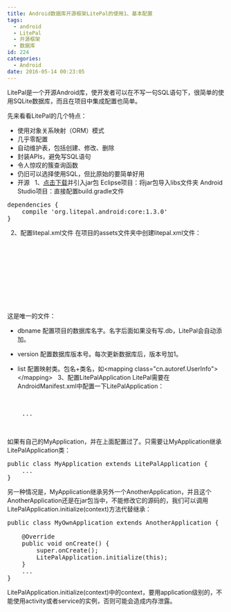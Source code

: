 ```yaml
---
title: Android数据库开源框架LitePal的使用1、基本配置
tags:
  - android
  - LitePal
  - 开源框架
  - 数据库
id: 224
categories:
  - Android
date: 2016-05-14 00:23:05
---
```


LitePal是一个开源Android库，使开发者可以在不写一句SQL语句下，很简单的使用SQLite数据库，而且在项目中集成配置也简单。

先来看看LitePal的几个特点：

*   使用对象关系映射（ORM）模式
*   几乎零配置
*   自动维护表，包括创建、修改、删除
*   封装APIs，避免写SQL语句
*   令人惊叹的簇查询函数
*   仍旧可以选择使用SQL，但比原始的要简单好用
*   开源
&nbsp;
1、[点击下载](https://github.com/LitePalFramework/LitePal/raw/master/downloads/litepal-1.3.0.jar)并引入jar包
Eclipse项目：将jar包导入libs文件夹
Android Studio项目：直接配置build.gradle文件
<pre>dependencies {
    compile 'org.litepal.android:core:1.3.0'
}
</pre>
&nbsp;
2、配置litepal.xml文件
在项目的assets文件夹中创建litepal.xml文件：
<pre>
<?xml version="1.0" encoding="utf-8"?>
<litepal>
    <dbname value="demo" ></dbname>

    <version value="1" ></version>

    <list>
    </list>
</litepal>
</pre>
这是唯一的文件：

*   dbname 配置项目的数据库名字。名字后面如果没有写.db，LitePal会自动添加。

*   version 配置数据库版本号。每次更新数据库后，版本号加1。

*   list 配置映射类。包名+类名，如&lt;mapping class="cn.autoref.UserInfo"&gt;&lt;/mapping&gt;
&nbsp;
3、配置LitePalApplication
LitePal需要在AndroidManifest.xml中配置一下LitePalApplication：
<pre>
<manifest>
    <application
        android:name="org.litepal.LitePalApplication"
        ...
    >
    ...
    </application>
</manifest>
</pre>
如果有自己的MyApplication，并在上面配置过了。只需要让MyApplication继承LitePalApplication类：
<pre>public class MyApplication extends LitePalApplication {  
    ...  
}  
</pre>
另一种情况是，MyApplication继承另外一个AnotherApplication，并且这个AnotherApplication还是在jar包当中，不能修改它的源码的，我们可以调用LitePalApplication.initialize(context)方法代替继承：
<pre>public class MyOwnApplication extends AnotherApplication {

    @Override
    public void onCreate() {
        super.onCreate();
        LitePalApplication.initialize(this);
    }
    ...
}
</pre>
LitePalApplication.initialize(context)中的context，要用application级别的，不能使用activity或者service的实例，否则可能会造成内存泄露。
